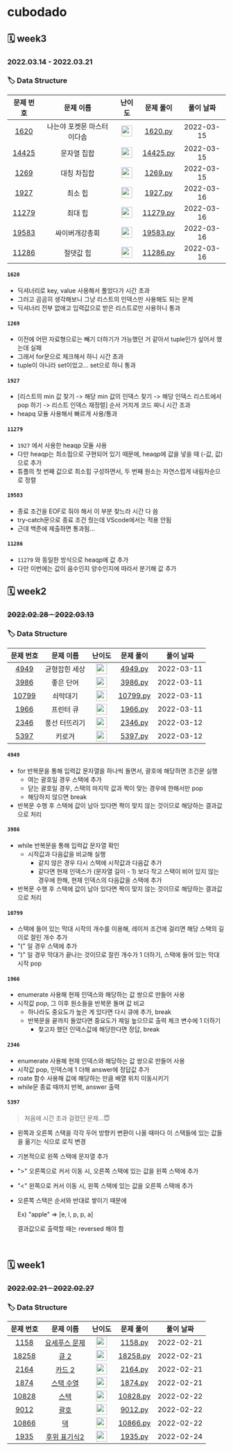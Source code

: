 # cubodado

## 🗓️ week3

### 2022.03.14 - 2022.03.21

### 🏷️ Data Structure

|                   문제 번호                    |          문제 이름          |                            난이도                            |                          문제 풀이                           | 풀이 날짜  |
| :--------------------------------------------: | :-------------------------: | :----------------------------------------------------------: | :----------------------------------------------------------: | :--------: |
|  [1620](https://www.acmicpc.net/problem/1620)  | 나는야 포켓몬 마스터 이다솜 | <img height="25px" width="25px" src="https://static.solved.ac/tier_small/7.svg"/> | [1620.py](https://github.com/cubodado/Weekly-Algorithm/blob/cubodado/cubodado/week3/1620.py) | 2022-03-15 |
| [14425](https://www.acmicpc.net/problem/14425) |         문자열 집합         | <img height="25px" width="25px" src="https://static.solved.ac/tier_small/8.svg"/> | [14425.py](https://github.com/cubodado/Weekly-Algorithm/blob/cubodado/cubodado/week3/14425.py) | 2022-03-15 |
|  [1269](https://www.acmicpc.net/problem/1269)  |         대칭 차집합         | <img height="25px" width="25px" src="https://static.solved.ac/tier_small/8.svg"/> | [1269.py](https://github.com/cubodado/Weekly-Algorithm/blob/cubodado/cubodado/week3/1269.py) | 2022-03-15 |
|  [1927](https://www.acmicpc.net/problem/1927)  |           최소 힙           | <img height="25px" width="25px" src="https://static.solved.ac/tier_small/9.svg"/> | [1927.py](https://github.com/cubodado/Weekly-Algorithm/blob/cubodado/cubodado/week3/1927.py) | 2022-03-16 |
| [11279](https://www.acmicpc.net/problem/11279) |           최대 힙           | <img height="25px" width="25px" src="https://static.solved.ac/tier_small/9.svg"/> | [11279.py](https://github.com/cubodado/Weekly-Algorithm/blob/cubodado/cubodado/week3/11279.py) | 2022-03-16 |
| [19583](https://www.acmicpc.net/problem/19583) |       싸이버개강총회        | <img height="25px" width="25px" src="https://static.solved.ac/tier_small/10.svg"/> | [19583.py](https://github.com/cubodado/Weekly-Algorithm/blob/cubodado/cubodado/week3/19583.py) | 2022-03-16 |
| [11286](https://www.acmicpc.net/problem/11286) |          절댓값 힙          | <img height="25px" width="25px" src="https://static.solved.ac/tier_small/10.svg"/> | [11286.py](https://github.com/cubodado/Weekly-Algorithm/blob/cubodado/cubodado/week3/11286.py) | 2022-03-16 |

#### `1620`

* 딕셔너리로 key, value 사용해서 풀었다가 시간 초과
* 그러고 곰곰히 생각해보니 그냥 리스트의 인덱스만 사용해도 되는 문제
* 딕셔너리 전부 없애고 입력값으로 받은 리스트로만 사용하니 통과

#### `1269`

* 이전에 어떤 자료형으로는 빼기 더하기가 가능했던 거 같아서 tuple인가 싶어서 했는데 실패
* 그래서 for문으로 체크해서 하니 시간 초과
* tuple이 아니라 set이었고... set으로 하니 통과

#### `1927`

* [리스트의 min 값 찾기 -> 해당 min 값의 인덱스 찾기 -> 해당 인덱스 리스트에서 pop 하기 -> 리스트 인덱스 재정렬] 순서 거치게 코드 짜니 시간 초과
* heapq 모듈 사용해서 빠르게 사용/통과

#### `11279`

* `1927` 에서 사용한 heaqp 모듈 사용
* 다만 heaqp는 최소힙으로 구현되어 있기 때문에, heaqp에 값을 넣을 때 (-값, 값) 으로 추가
* 튜플의 첫 번째 값으로 최소힙 구성하면서, 두 번째 원소는 자연스럽게 내림차순으로 정렬

#### `19583`

* 종료 조건을 EOF로 줘야 해서 이 부분 찾느라 시간 다 씀
* try-catch문으로 종료 조건 줬는데 VScode에서는 적용 안됨
* 근데 백준에 제출하면 통과됨...

#### `11286`

* `11279` 와 동일한 방식으로 heaqp에 값 추가
* 다만 이번에는 값이 음수인지 양수인지에 따라서 분기해 값 추가

## 🗓️ week2

### ~~2022.02.28 - 2022.03.13~~

### 🏷️ Data Structure

|                   문제 번호                    |   문제 이름   |                            난이도                            |                          문제 풀이                           | 풀이 날짜  |
| :--------------------------------------------: | :-----------: | :----------------------------------------------------------: | :----------------------------------------------------------: | :--------: |
|  [4949](https://www.acmicpc.net/problem/4949)  | 균형잡힌 세상 | <img height="25px" width="25px" src="https://static.solved.ac/tier_small/7.svg"/> | [4949.py](https://github.com/cubodado/Weekly-Algorithm/blob/cubodado/cubodado/week2/4949.py) | 2022-03-11 |
|  [3986](https://www.acmicpc.net/problem/3986)  |   좋은 단어   | <img height="25px" width="25px" src="https://static.solved.ac/tier_small/7.svg"/> | [3986.py](https://github.com/cubodado/Weekly-Algorithm/blob/cubodado/cubodado/week2/3986.py) | 2022-03-11 |
| [10799](https://www.acmicpc.net/problem/10799) |   쇠막대기    | <img height="25px" width="25px" src="https://static.solved.ac/tier_small/8.svg"/> | [10799.py](https://github.com/cubodado/Weekly-Algorithm/blob/cubodado/cubodado/week2/10799.py) | 2022-03-11 |
|  [1966](https://www.acmicpc.net/problem/1966)  |   프린터 큐   | <img height="25px" width="25px" src="https://static.solved.ac/tier_small/8.svg"/> | [1966.py](https://github.com/cubodado/Weekly-Algorithm/blob/cubodado/cubodado/week2/1966.py) | 2022-03-11 |
|  [2346](https://www.acmicpc.net/problem/2346)  | 풍선 터뜨리기 | <img height="25px" width="25px" src="https://static.solved.ac/tier_small/8.svg"/> | [2346.py](https://github.com/cubodado/Weekly-Algorithm/commit/e9e3bcb8c8494d1e897c9a7e0438b65d816f871d) | 2022-03-12 |
|  [5397](https://www.acmicpc.net/problem/5397)  |    키로거     | <img height="25px" width="25px" src="https://static.solved.ac/tier_small/8.svg"/> | [5397.py](https://github.com/cubodado/Weekly-Algorithm/commit/7b325615fd274dc842cf635ad6c8975c60e76092) | 2022-03-12 |

#### `4949` 

* for 반복문을 통해 입력값 문자열을 하나씩 돌면서, 괄호에 해당하면 조건문 실행
  * 여는 괄호일 경우 스택에 추가
  * 닫는 괄호일 경우, 스택의 마지막 값과 짝이 맞는 경우에 한해서만 pop
  * 해당하지 않으면 break
* 반복문 수행 후 스택에 값이 남아 있다면 짝이 맞지 않는 것이므로 해당하는 결과값으로 처리

#### `3986`

* while 반복문을 통해 입력값 문자열 확인
  * 시작값과 다음값을 비교해 실행
    * 같지 않은 경우 다시 스택에 시작값과 다음값 추가
    * 같다면 현재 인덱스가 (문자열 길이 - 1) 보다 작고 스택이 비어 있지 않는 경우에 한해, 현재 인덱스의 다음값을 스택에 추가
* 반복문 수행 후 스택에 값이 남아 있다면 짝이 맞지 않는 것이므로 해당하는 결과값으로 처리

#### `10799`

* 스택에 들어 있는 막대 시작의 개수를 이용해, 레이저 조건에 걸리면 해당 스택의 길이로 잘린 개수 추가
* "(" 일 경우 스택에 추가
* ")" 일 경우 막대가 끝나는 것이므로 잘린 개수가 1 더하기, 스택에 들어 있는 막대 시작 pop

#### `1966`

* enumerate 사용해 현재 인덱스와 해당하는 값 쌍으로 만들어 사용
* 시작값 pop, 그 이후 원소들을 반복문 돌며 값 비교
  * 하나라도 중요도가 높은 게 있다면 다시 큐에 추가, break
  * 반복문을 끝까지 돌았다면 중요도가 제일 높으므로 출력 체크 변수에 1 더하기
    * 찾고자 했던 인덱스값에 해당한다면 정답, break

#### `2346`

* enumerate 사용해 현재 인덱스와 해당하는 값 쌍으로 만들어 사용
* 시작값 pop, 인덱스에 1 더해 answer에 정답값 추가
* roate 함수 사용해 값에 해당하는 만큼 배열 위치 이동시키기
* while문 종료 때까지 반복, answer 출력

#### `5397`

> 처음에 시간 초과 걸렸던 문제...😇 

* 왼쪽과 오른쪽 스택을 각각 두어 방향키 변환이 나올 때마다 이 스택들에 있는 값들을 옮기는 식으로 로직 변경

* 기본적으로 왼쪽 스택에 문자열 추가

* ">" 오른쪽으로 커서 이동 시, 오른쪽 스택에 있는 값을 왼쪽 스택에 추가

* "<" 왼쪽으로 커서 이동 시, 왼쪽 스택에 있는 값을 오른쪽 스택에 추가

* 오른쪽 스택은 순서와 반대로 쌓이기 때문에

  Ex) "apple" => [e, l, p, p, a]

  결과값으로 출력할 때는 reversed 해야 함

<br/>

## 🗓️ week1

### ~~2022.02.21 - 2022.02.27~~

### 🏷️ Data Structure

|                   문제 번호                    |                       문제 이름                       |                            난이도                            |                          문제 풀이                           | 풀이 날짜  |
| :--------------------------------------------: | :---------------------------------------------------: | :----------------------------------------------------------: | :----------------------------------------------------------: | :--------: |
|  [1158](https://www.acmicpc.net/problem/1158)  | [요세푸스 문제](https://www.acmicpc.net/problem/1158) | <img height="25px" width="25px" src="https://static.solved.ac/tier_small/6.svg"/> | [1158.py](https://github.com/cubodado/Weekly-Algorithm/blob/main/cubodado/week1/1158.py) | 2022-02-21 |
| [18258](https://www.acmicpc.net/problem/18258) |     [큐 2](https://www.acmicpc.net/problem/18258)     | <img height="25px" width="25px" src="https://static.solved.ac/tier_small/7.svg"/> | [18258.py](https://github.com/cubodado/Weekly-Algorithm/blob/main/cubodado/week1/18258.py) | 2022-02-21 |
|  [2164](https://www.acmicpc.net/problem/2164)  |    [카드 2](https://www.acmicpc.net/problem/2164)     | <img height="25px" width="25px" src="https://static.solved.ac/tier_small/7.svg"/> | [2164.py](https://github.com/cubodado/Weekly-Algorithm/blob/main/cubodado/week1/2164.py) | 2022-02-21 |
|  [1874](https://www.acmicpc.net/problem/1874)  |   [스택 수열](https://www.acmicpc.net/problem/1874)   | <img height="25px" width="25px" src="https://static.solved.ac/tier_small/7.svg"/> | [1874.py](https://github.com/cubodado/Weekly-Algorithm/blob/main/cubodado/week1/1874.py) | 2022-02-21 |
| [10828](https://www.acmicpc.net/problem/10828) |     [스택](https://www.acmicpc.net/problem/10828)     | <img height="25px" width="25px" src="https://static.solved.ac/tier_small/7.svg"/> | [10828.py](https://github.com/cubodado/Weekly-Algorithm/blob/main/cubodado/week1/10828.py) | 2022-02-22 |
|  [9012](https://www.acmicpc.net/problem/9012)  |     [괄호](https://www.acmicpc.net/problem/9012)      | <img height="25px" width="25px" src="https://static.solved.ac/tier_small/7.svg"/> | [9012.py](https://github.com/cubodado/Weekly-Algorithm/blob/cubodado/cubodado/week1/9012.py) | 2022-02-22 |
| [10866](https://www.acmicpc.net/problem/10866) |      [덱](https://www.acmicpc.net/problem/10866)      | <img height="25px" width="25px" src="https://static.solved.ac/tier_small/7.svg"/> | [10866.py](https://github.com/cubodado/Weekly-Algorithm/commit/0af75e4078186657fd7a45755dff1be8c0dcda74) | 2022-02-22 |
|  [1935](https://www.acmicpc.net/problem/1935)  | [후위 표기식2](https://www.acmicpc.net/problem/1935)  | <img height="25px" width="25px" src="https://static.solved.ac/tier_small/8.svg"/> | [1935.py](https://github.com/cubodado/Weekly-Algorithm/blob/cubodado/cubodado/week1/1935.py) | 2022-02-24 |



